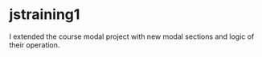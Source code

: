 # jstraining1
I extended the course modal project with new modal sections and logic of their operation.
